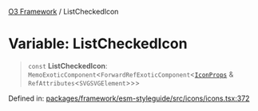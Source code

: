 [O3 Framework](../API.md) / ListCheckedIcon

# Variable: ListCheckedIcon

> `const` **ListCheckedIcon**: `MemoExoticComponent`\<`ForwardRefExoticComponent`\<[`IconProps`](../type-aliases/IconProps.md) & `RefAttributes`\<`SVGSVGElement`\>\>\>

Defined in: [packages/framework/esm-styleguide/src/icons/icons.tsx:372](https://github.com/habeshabro/openmrs-esm-core/blob/main/packages/framework/esm-styleguide/src/icons/icons.tsx#L372)
